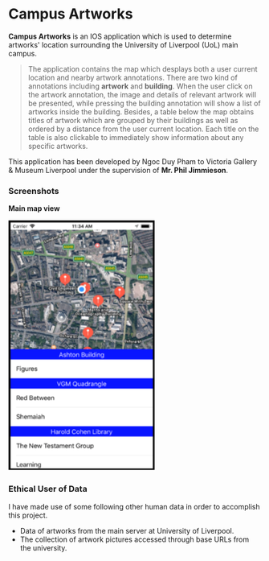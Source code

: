 # Campus Artworks
**Campus Artworks** is an IOS application which is used to determine artworks' location surrounding the University of Liverpool (UoL) main campus.

> The application contains the map which desplays both a user current location and nearby artwork annotations. There are two kind of annotations including **artwork** and **building**. When the user click on the artwork annotation, the image and details of relevant artwork will be presented, while pressing the building annotation will show a list of artworks inside the building. Besides, a table below the map obtains titles of artwork which are grouped by their buildings as well as ordered by a distance from the user current location. Each title on the table is also clickable to immediately show information about any specific artworks.

This application has been developed by Ngoc Duy Pham to Victoria Gallery & Museum Liverpool under the supervision of **Mr. Phil Jimmieson**.

### Screenshots
**Main map view**

![](images/map_view.png)

### Ethical User of Data
I have made use of some following other human data in order to accomplish this project.
- Data of artworks from the main server at University of Liverpool.
- The collection of artwork pictures accessed through base URLs from the university.